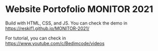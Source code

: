 # Website Portofolio MONITOR 2021
Build with HTML, CSS, and JS. You can check the demo in https://reskif1.github.io/MONITOR-2021/

For tutorial, you can check in https://www.youtube.com/c/Bedimcode/videos
